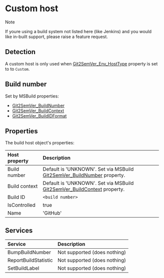 ﻿---
uid: custom-host
---

# Custom host

> [!NOTE]
> If youre using a build system not listed here (like Jenkins) and you would like in-built support, please raise a feature request.

## Detection

A custom host is only used when [Git2SemVer_Env_HostType](xref:msbuild-properties##inputs) property is set to to `Custom`.

## Build number

Set by MSBuild properties:

* [Git2SemVer_BuildNumber](xref:msbuild-properties##inputs)
* [Git2SemVer_BuildContext](xref:msbuild-properties##inputs)
* [Git2SemVer_BuildIDFormat](xref:msbuild-properties##inputs)

## Properties

The build host object's properties:

| Host property | Description  |
|:-- |:-- |
| Build number  | Default is 'UNKNOWN'. Set via MSBuild [Git2SemVer_BuildNumber](xref:msbuild-properties##inputs) property. |
| Build context | Default is 'UNKNOWN'. Set via MSBuild [Git2SemVer_BuildContext](xref:msbuild-properties##inputs) property. |
| Build ID      | `<build number>` |
| IsControlled          | true          |
| Name                  | 'GitHub'    |

## Services

| Service | Description  |
|:-- |:-- |
| BumpBuildNumber       | Not supported (does nothing) |
| ReportBuildStatistic  | Not supported (does nothing) |
| SetBuildLabel         | Not supported (does nothing) |

